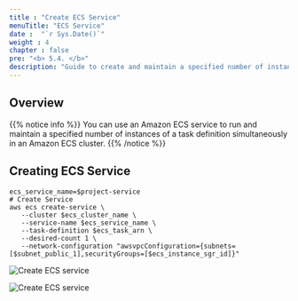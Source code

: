 ```yaml
---
title : "Create ECS Service"
menuTitle: "ECS Service"
date :  "`r Sys.Date()`" 
weight : 4
chapter : false
pre: "<b> 5.4. </b>"
description: "Guide to create and maintain a specified number of instances of a task definition simultaneously in an Amazon ECS cluster."
---
```


## Overview

{{% notice info %}}
You can use an Amazon ECS service to run and maintain a specified number of instances of a task definition simultaneously in an Amazon ECS cluster.
{{% /notice %}}

## Creating ECS Service



```shell
ecs_service_name=$project-service
# Create Service
aws ecs create-service \
   --cluster $ecs_cluster_name \
   --service-name $ecs_service_name \
   --task-definition $ecs_task_arn \
   --desired-count 1 \
   --network-configuration "awsvpcConfiguration={subnets=[$subnet_public_1],securityGroups=[$ecs_instance_sgr_id]}"
```



![Create ECS service](6.4.2-service.png)



![Create ECS service](6.4.3-service.png)